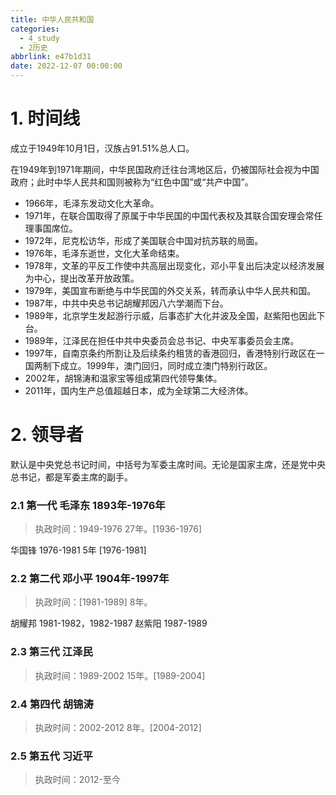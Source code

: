 ```yaml
---
title: 中华人民共和国
categories:
  - 4_study
  - 2历史
abbrlink: e47b1d31
date: 2022-12-07 00:00:00
---
```



# 1. 时间线

成立于1949年10月1日，汉族占91.51%总人口。

在1949年到1971年期间，中华民国政府迁往台湾地区后，仍被国际社会视为中国政府；此时中华人民共和国则被称为“红色中国”或“共产中国”。

<!-- more -->

+ 1966年，毛泽东发动文化大革命。
+ 1971年，在联合国取得了原属于中华民国的中国代表权及其联合国安理会常任理事国席位。
+ 1972年，尼克松访华，形成了美国联合中国对抗苏联的局面。
+ 1976年，毛泽东逝世，文化大革命结束。
+ 1978年，文革的平反工作使中共高层出现变化，邓小平复出后决定以经济发展为中心，提出改革开放政策。
+ 1979年，美国宣布断绝与中华民国的外交关系，转而承认中华人民共和国。​
+ 1987年，中共中央总书记胡耀邦因八六学潮而下台。
+ 1989年，北京学生发起游行示威，后事态扩大化并波及全国，赵紫阳也因此下台。​
+ 1989年，江泽民在担任中共中央委员会总书记、中央军事委员会主席。​
+ 1997年，自南京条约所割让及后续条约租赁的香港回归，香港特别行政区在一国两制下成立。1999年，澳门回归，同时成立澳门特别行政区。
+ 2002年，胡锦涛和温家宝等组成第四代领导集体。​
+ 2011年，国内生产总值超越日本，成为全球第二大经济体。



# 2. 领导者

默认是中央党总书记时间，中括号为军委主席时间。无论是国家主席，还是党中央总书记，都是军委主席的副手。

### 2.1 第一代 毛泽东 1893年-1976年

> 执政时间：1949-1976 27年。[1936-1976]

华国锋 1976-1981  5年 [1976-1981]

### 2.2 第二代 邓小平 1904年-1997年

> 执政时间：[1981-1989] 8年。

胡耀邦 1981-1982，1982-1987
赵紫阳 1987-1989

### 2.3 第三代 江泽民

> 执政时间：1989-2002    15年。[1989-2004]

### 2.4 第四代 胡锦涛

> 执政时间：2002-2012    8年。[2004-2012]

### 2.5 第五代 习近平

> 执政时间：2012-至今
